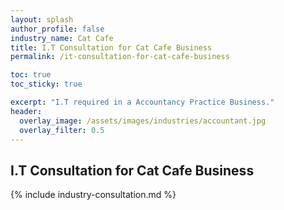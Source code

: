 ```yaml
---
layout: splash 
author_profile: false 
industry_name: Cat Cafe
title: I.T Consultation for Cat Cafe Business
permalink: /it-consultation-for-cat-cafe-business

toc: true
toc_sticky: true

excerpt: "I.T required in a Accountancy Practice Business."
header:
  overlay_image: /assets/images/industries/accountant.jpg
  overlay_filter: 0.5 
---
```


## I.T Consultation for Cat Cafe Business

{% include industry-consultation.md %}
